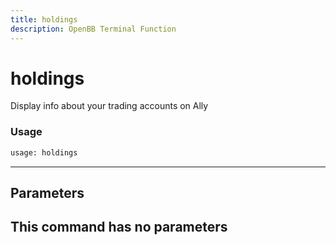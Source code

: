 ```yaml
---
title: holdings
description: OpenBB Terminal Function
---
```


# holdings

Display info about your trading accounts on Ally

### Usage 
```python
usage: holdings
```
---
## Parameters

This command has no parameters
---
